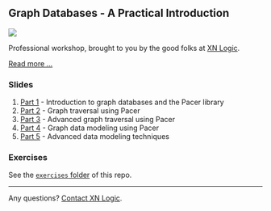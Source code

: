 ## Graph Databases - A Practical Introduction


[<img src="http://xnlogic.github.io/pacer-northwind/img/screenshot.png">](http://xnlogic.github.io/pacer-northwind/)


Professional workshop, brought to you by the good folks at [XN Logic](http://xnlogic.com). 

[Read more ...](http://xnlogic.github.io/pacer-northwind/)

### Slides

 1. [Part 1](http://slides.com/xnlogic/graph-training-1#/) - Introduction to graph databases and the Pacer library
 2. [Part 2](http://slides.com/xnlogic/graph-training-2#/) - Graph traversal using Pacer
 3. [Part 3](http://slides.com/xnlogic/graph-training-3#/) - Advanced graph traversal using Pacer
 4. [Part 4](http://slides.com/xnlogic/graph-training-4#/) - Graph data modeling using Pacer
 5. [Part 5](http://slides.com/xnlogic/graph-training-5#/) - Advanced data modeling techniques


### Exercises

See the [`exercises` folder](exercises) of this repo.

----

Any questions? [Contact XN Logic](http://xnlogic.com/contact-us/#contact-details).
